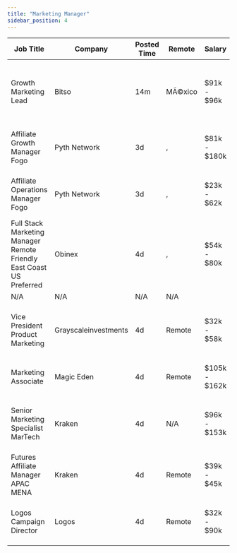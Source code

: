 ```yaml
---
title: "Marketing Manager"
sidebar_position: 4
---
```


| Job Title | Company | Posted Time | Remote | Salary | Tags | Apply Link |
|-----------|---------|-------------|--------|--------|------|------------|
| Growth Marketing Lead | Bitso | 14m | MÃ©xico | $91k - $96k | growth marketing, growth, lead, marketing lead, marketing | [Apply](https://web3.career/growth-marketing-lead-bitso/126180) |
| Affiliate Growth Manager Fogo | Pyth Network | 3d | , | $81k - $180k | affiliate, marketing, non tech, growth, crypto | [Apply](https://web3.career/affiliate-growth-manager-fogo-pythnetwork/124739) |
| Affiliate Operations Manager Fogo | Pyth Network | 3d | , | $23k - $62k | affiliate, marketing, non tech, operations, crypto | [Apply](https://web3.career/affiliate-operations-manager-fogo-pythnetwork/124737) |
| Full Stack Marketing Manager Remote Friendly East Coast US Preferred | Obinex | 4d | , | $54k - $80k | marketing manager, remote, full stack, marketing, non tech | [Apply](https://web3.career/full-stack-marketing-manager-remote-friendly-east-coast-us-preferred-obinex/123573) |
| N/A | N/A | N/A | N/A |  |  | [Apply](https://web3.career/metana) |
| Vice President Product Marketing | Grayscaleinvestments | 4d | Remote | $32k - $58k | marketing, non tech, product marketing, crypto, remote | [Apply](https://web3.career/vice-president-product-marketing-grayscaleinvestments/122946) |
| Marketing Associate | Magic Eden | 4d | Remote | $105k - $162k | marketing, non tech, bitcoin, dapp, nft | [Apply](https://web3.career/marketing-associate-magiceden/122880) |
| Senior Marketing Specialist MarTech | Kraken | 4d | N/A | $96k - $153k | marketing specialist, marketing, non tech, senior, blockchain | [Apply](https://web3.career/senior-marketing-specialist-martech-kraken/122847) |
| Futures Affiliate Manager APAC MENA | Kraken | 4d | Remote | $39k - $45k | affiliate, marketing, non tech, blockchain, crypto | [Apply](https://web3.career/futures-affiliate-manager-apac-mena-kraken/122816) |
| Logos Campaign Director | Logos | 4d | Remote | $32k - $90k | marketing, non tech, executive, crypto, remote | [Apply](https://web3.career/logos-campaign-director-logos/100142) |
